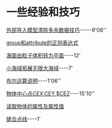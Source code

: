 # 一些经验和技巧

[外部导入模型清除多余数据技巧](https://www.bilibili.com/video/av57753966)-----9'06''

[group和attribute的正则表达式](https://zhuanlan.zhihu.com/p/80050303)

[海面由粒子体积转为平面](https://vod1.yiihuu.com/vod/video_mp4/6598/f56875a6f17c109e15d1f4fc9f0171fd-sd-130484.mp4?pid=1572834106552X1465002)----12'

[小海域拓展无限大海域](https://www.bilibili.com/video/av40309512)----7'

[布尔运算说明](https://www.bilibili.com/video/av67141329)----1'06''

[物体中心点$CEX,$CEY,$CEZ](https://www.bilibili.com/video/av67240826)----15'10''

[读取物体的属性及属性值](https://zhuanlan.zhihu.com/p/79783942)


[缝合点线](https://www.bilibili.com/video/av71723682)----1'
